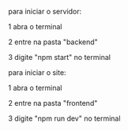 para iniciar o servidor: 

1 abra o terminal 

2 entre na pasta "backend" 

3 digite "npm start" no terminal


para iniciar o site: 

1 abra o terminal 

2 entre na pasta "frontend" 

3 digite "npm run dev" no terminal
